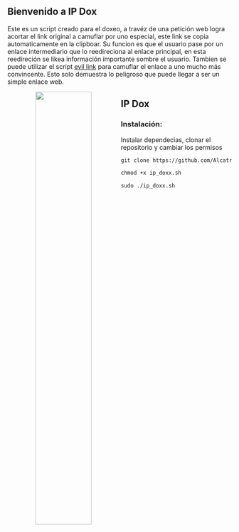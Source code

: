 ## Bienvenido a IP Dox

Este es un script creado para el doxeo, a travéz de una petición web logra acortar el link original a camuflar por uno especial, este link se copia automaticamente
en la clipboar. Su funcion es que el usuario pase por un enlace intermediario que lo reedireciona al enlace principal, en esta reedireción se likea
información importante sombre el usuario. Tambien se puede utilizar el script [evil link](https://github.com/Alcatraz2033/evil-link) para camuflar el enlace a uno mucho
más convincente. Esto solo demuestra lo peligroso que puede llegar a ser un simple enlace web.

<p align="center">
	<img src="https://i.imgur.com/CXRWeJM.png" width="50%" height="50%" align="left">
</p>

## IP Dox

### Instalación:
Instalar dependecias, clonar el repositorio y cambiar los permisos

```markdown
git clone https://github.com/Alcatraz2033/IP-Dox.git

chmod +x ip_doxx.sh

sudo ./ip_doxx.sh

```
